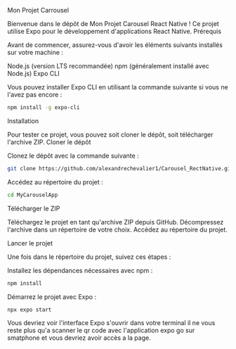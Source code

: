 Mon Projet Carrousel

Bienvenue dans le dépôt de Mon Projet Carousel React Native ! Ce projet utilise Expo pour le développement d'applications React Native.
Prérequis

Avant de commencer, assurez-vous d'avoir les éléments suivants installés sur votre machine :

  Node.js (version LTS recommandée)
  npm (généralement installé avec Node.js)
  Expo CLI

Vous pouvez installer Expo CLI en utilisant la commande suivante si vous ne l'avez pas encore :

```bash
npm install -g expo-cli
```

Installation

Pour tester ce projet, vous pouvez soit cloner le dépôt, soit télécharger l'archive ZIP.
Cloner le dépôt

  Clonez le dépôt avec la commande suivante :

```bash
git clone https://github.com/alexandrechevalier1/Carousel_RectNative.git
```

  Accédez au répertoire du projet :

```bash
cd MyCarouselApp
```

Télécharger le ZIP

  Téléchargez le projet en tant qu'archive ZIP depuis GitHub.
  Décompressez l'archive dans un répertoire de votre choix.
  Accédez au répertoire du projet.

Lancer le projet

Une fois dans le répertoire du projet, suivez ces étapes :

  Installez les dépendances nécessaires avec npm :

```bash
npm install
```

  Démarrez le projet avec Expo :

```bash
npx expo start
```

Vous devriez voir l'interface Expo s'ouvrir dans votre terminal il ne vous reste plus qu'a scanner le qr code avec l'application expo go sur smatphone et vous devriez avoir accès a la page.
